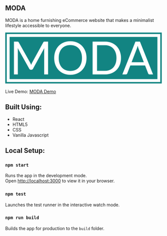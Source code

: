 <h2> MODA</h2>

<p> MODA is a home furnishing eCommerce website that makes a minimalist lifestyle accessible to everyone.<p>

<div align='center' max-width='850px'><img src="./src/images/logos/moda-high-resolution-logo-color-on-transparent-background.png"/></div>

Live Demo: <a href='https://moda-beryl.vercel.app/'>MODA Demo</a>

<h2> Built Using:</h2>

- React
- HTML5
- CSS
- Vanilla Javascript

<h2> Local Setup:</h2>

### `npm start`

Runs the app in the development mode.\
Open [http://localhost:3000](http://localhost:3000) to view it in your browser.

### `npm test`

Launches the test runner in the interactive watch mode.

### `npm run build`

Builds the app for production to the `build` folder.